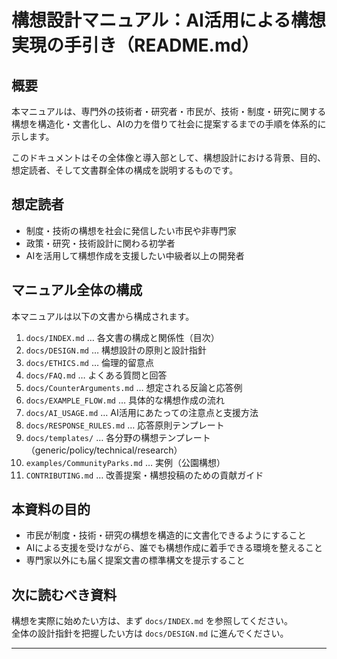 # 構想設計マニュアル：AI活用による構想実現の手引き（README.md）

## 概要
本マニュアルは、専門外の技術者・研究者・市民が、技術・制度・研究に関する構想を構造化・文書化し、AIの力を借りて社会に提案するまでの手順を体系的に示します。

このドキュメントはその全体像と導入部として、構想設計における背景、目的、想定読者、そして文書群全体の構成を説明するものです。

## 想定読者
- 制度・技術の構想を社会に発信したい市民や非専門家
- 政策・研究・技術設計に関わる初学者
- AIを活用して構想作成を支援したい中級者以上の開発者

## マニュアル全体の構成
本マニュアルは以下の文書から構成されます。

1. `docs/INDEX.md` … 各文書の構成と関係性（目次）  
2. `docs/DESIGN.md` … 構想設計の原則と設計指針  
3. `docs/ETHICS.md` … 倫理的留意点  
4. `docs/FAQ.md` … よくある質問と回答  
5. `docs/CounterArguments.md` … 想定される反論と応答例  
6. `docs/EXAMPLE_FLOW.md` … 具体的な構想作成の流れ  
7. `docs/AI_USAGE.md` … AI活用にあたっての注意点と支援方法  
8. `docs/RESPONSE_RULES.md` … 応答原則テンプレート  
9. `docs/templates/` … 各分野の構想テンプレート（generic/policy/technical/research）  
10. `examples/CommunityParks.md` … 実例（公園構想）  
11. `CONTRIBUTING.md` … 改善提案・構想投稿のための貢献ガイド  

## 本資料の目的
- 市民が制度・技術・研究の構想を構造的に文書化できるようにすること  
- AIによる支援を受けながら、誰でも構想作成に着手できる環境を整えること  
- 専門家以外にも届く提案文書の標準構文を提示すること  

## 次に読むべき資料
構想を実際に始めたい方は、まず `docs/INDEX.md` を参照してください。  
全体の設計指針を把握したい方は `docs/DESIGN.md` に進んでください。

---
